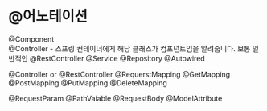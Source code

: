 
# @어노테이션


<!-- 빈등록 의존성 주입 -->
@Component      
    @Controller
        - 스프링 컨테이너에게 해당 클래스가 컴포넌트임을 알려줍니다.
          보통 일반적인
    @RestController
    @Service
    @Repository
    @Autowired

<!-- 요청 파라미터 어노테이션 -->
@Controller or @RestController
@RequerstMapping
    @GetMapping
    @PostMapping
    @PutMapping
    @DeleteMapping

<!-- 요청 파라미터 어노테이션 -->
@RequestParam
@PathVaiable
@RequestBody
@ModelAttribute